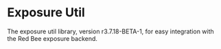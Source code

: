 # Exposure Util

The exposure util library, version r3.7.18-BETA-1, for easy integration with the Red Bee exposure backend.
